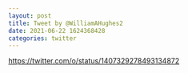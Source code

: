```yaml
--- 
layout: post 
title: Tweet by @WilliamAHughes2 
date: 2021-06-22 1624368428 
categories: twitter 
--- 
```

https://twitter.com/o/status/1407329278493134872